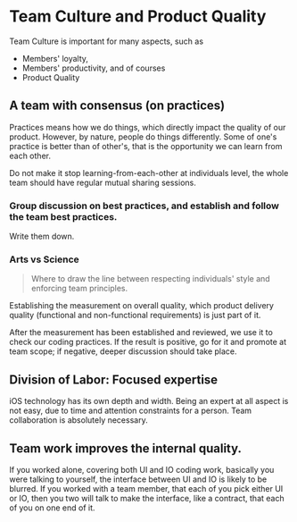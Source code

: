 # Team Culture and Product Quality

Team Culture is important for many aspects, such as
* Members' loyalty,
* Members' productivity, and of courses
* Product Quality

## A team with consensus (on practices)

Practices means how we do things, which directly impact the quality of our product. However, by nature, people do things differently. Some of one's practice is better than of other's, that is the opportunity we can learn from each other.

Do not make it stop learning-from-each-other at individuals level, the whole team should have regular mutual sharing sessions.


### Group discussion on best practices, and establish and follow the team best practices.

Write them down.

### Arts vs Science

> Where to draw the line between respecting individuals' style and enforcing team principles.

Establishing the measurement on overall quality, which product delivery quality (functional and non-functional requirements) is just part of it.


After the measurement has been established and reviewed, we use it to check our coding practices. If the result is positive, go for it and promote at team scope; if negative, deeper discussion should take place.


## Division of Labor: Focused expertise

iOS technology has its own depth and width. Being an expert at all aspect is not easy, due to time and attention constraints for a person. Team collaboration is absolutely necessary.

## Team work improves the internal quality.

If you worked alone, covering both UI and IO coding work, basically you were talking to yourself, the interface between UI and IO is likely to be blurred. If you worked with a team member, that each of you pick either UI or IO, then you two will talk to make the interface, like a contract, that each of you on one end of it.
